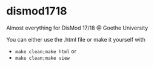 # dismod1718
Almost everything for DisMod 17/18 @ Goethe University

You can either use the .html file or make it yourself with
* ```make clean;make html```
or
* ```make clean;make view```
